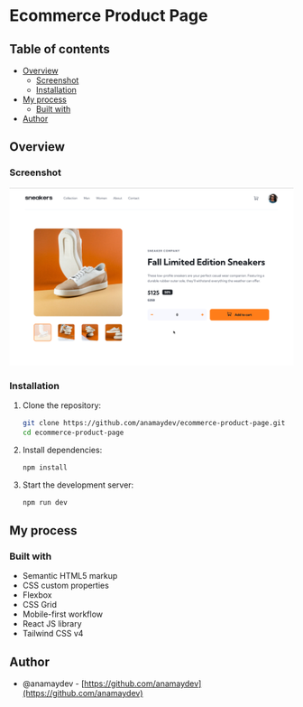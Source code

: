 # Ecommerce Product Page

## Table of contents

- [Overview](#overview)
    - [Screenshot](#screenshot)
    - [Installation](#installation)
- [My process](#my-process)
    - [Built with](#built-with)
- [Author](#author)

## Overview

### Screenshot

![](./screenshots/ecommerce-product-page-desktop-view.png)

### Installation

1. Clone the repository:
   ```bash
   git clone https://github.com/anamaydev/ecommerce-product-page.git
   cd ecommerce-product-page
   ```
2. Install dependencies:
   ```bash
   npm install
   ```
3. Start the development server:
   ```bash
   npm run dev
   ```

## My process

### Built with

- Semantic HTML5 markup
- CSS custom properties
- Flexbox
- CSS Grid
- Mobile-first workflow
- React JS library
- Tailwind CSS v4

## Author

- @anamaydev - [https://github.com/anamaydev](https://github.com/anamaydev)